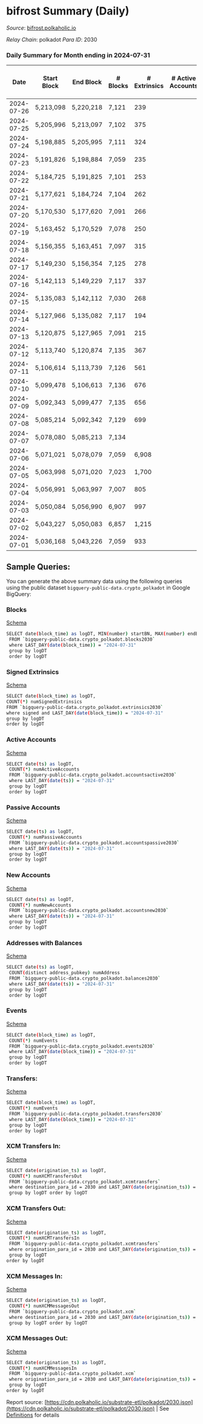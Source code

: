 # bifrost Summary (Daily)

_Source_: [bifrost.polkaholic.io](https://bifrost.polkaholic.io)

*Relay Chain*: polkadot
*Para ID*: 2030



### Daily Summary for Month ending in 2024-07-31


| Date    | Start Block | End Block | # Blocks | # Extrinsics | # Active Accounts | # Passive Accounts | # New Accounts | # Addresses | # Events  | # Transfers ($USD) | # XCM Transfers In ($USD) | # XCM Transfers Out ($USD) | # XCM In | # XCM Out | Issues |
|---------|-------------|-----------|----------|--------------|-------------------|--------------------|----------------|-------------|-----------|--------------------|---------------------------|----------------------------|----------|-----------|--------|
| 2024-07-26 | 5,213,098 | 5,220,218 | 7,121 | 239 |  |  |  | 39,345 | 17,659 | 388 ($3,376.77) |   |   |  |  |  |
| 2024-07-25 | 5,205,996 | 5,213,097 | 7,102 | 375 |  |  |  | 39,340 | 19,134 | 585 ($11,430.21) |   |   |  |  |  |
| 2024-07-24 | 5,198,885 | 5,205,995 | 7,111 | 324 |  |  |  | 39,325 | 19,086 | 593 ($4,560.05) |   |   |  |  |  |
| 2024-07-23 | 5,191,826 | 5,198,884 | 7,059 | 235 |  |  |  | 39,318 | 18,254 | 556 ($8,245.70) |   |   |  |  |  |
| 2024-07-22 | 5,184,725 | 5,191,825 | 7,101 | 253 |  |  |  | 39,308 | 17,900 | 488 ($1,249.75) |   |   |  |  |  |
| 2024-07-21 | 5,177,621 | 5,184,724 | 7,104 | 262 |  |  |  | 39,302 | 18,214 | 574 ($1,674.11) |   |   |  |  |  |
| 2024-07-20 | 5,170,530 | 5,177,620 | 7,091 | 266 |  |  |  | 39,292 | 17,929 | 469 ($713.61) |   |   |  |  |  |
| 2024-07-19 | 5,163,452 | 5,170,529 | 7,078 | 250 |  |  |  | 39,285 | 17,687 | 433 ($3,787.85) |   |   |  |  |  |
| 2024-07-18 | 5,156,355 | 5,163,451 | 7,097 | 315 |  |  |  | 39,278 | 19,056 | 615 ($3,816.92) |   |   |  |  |  |
| 2024-07-17 | 5,149,230 | 5,156,354 | 7,125 | 278 |  |  |  | 39,272 | 18,535 | 537 ($13,885.63) |   |   |  |  |  |
| 2024-07-16 | 5,142,113 | 5,149,229 | 7,117 | 337 |  |  |  | 39,267 | 19,405 | 656 ($4,843.34) |   |   |  |  |  |
| 2024-07-15 | 5,135,083 | 5,142,112 | 7,030 | 268 |  |  |  | 39,261 | 18,075 | 554 ($2,512.86) |   |   |  |  |  |
| 2024-07-14 | 5,127,966 | 5,135,082 | 7,117 | 194 |  |  |  | 39,255 | 17,341 | 371 ($248.68) |   |   |  |  |  |
| 2024-07-13 | 5,120,875 | 5,127,965 | 7,091 | 215 |  |  |  | 39,247 | 17,398 | 369 ($7,596.89) |   |   |  |  |  |
| 2024-07-12 | 5,113,740 | 5,120,874 | 7,135 | 367 |  |  |  | 39,242 | 18,834 | 539 ($1,342.26) |   |   |  |  |  |
| 2024-07-11 | 5,106,614 | 5,113,739 | 7,126 | 561 |  |  |  | 39,236 | 20,601 | 691 ($12,222.79) |   |   |  |  |  |
| 2024-07-10 | 5,099,478 | 5,106,613 | 7,136 | 676 |  |  |  | 39,229 | 20,862 | 552 ($3,365.88) |   |   |  |  |  |
| 2024-07-09 | 5,092,343 | 5,099,477 | 7,135 | 656 |  |  |  |  | 20,541 | 577 ($2,305.17) |   |   |  |  |  |
| 2024-07-08 | 5,085,214 | 5,092,342 | 7,129 | 699 |  |  |  |  | 21,106 | 642 ($4,132.39) |   |   |  |  |  |
| 2024-07-07 | 5,078,080 | 5,085,213 | 7,134 |  |  |  |  |  |  |   |   |   |  |  |  |
| 2024-07-06 | 5,071,021 | 5,078,079 | 7,059 | 6,908 |  |  |  |  | 270,204 | 7,233 ($23,709.46) |   |   |  |  |  |
| 2024-07-05 | 5,063,998 | 5,071,020 | 7,023 | 1,700 |  |  |  |  | 35,703 | 1,464 ($9,111.69) |   |   |  |  |  |
| 2024-07-04 | 5,056,991 | 5,063,997 | 7,007 | 805 |  |  |  |  | 22,323 | 652 ($4,231.72) |   |   |  |  |  |
| 2024-07-03 | 5,050,084 | 5,056,990 | 6,907 | 997 |  |  |  |  | 23,789 | 707 ($2,185.01) |   |   |  |  |  |
| 2024-07-02 | 5,043,227 | 5,050,083 | 6,857 | 1,215 |  |  |  |  | 26,140 | 878 ($2,744.77) |   |   |  |  |  |
| 2024-07-01 | 5,036,168 | 5,043,226 | 7,059 | 933 |  |  |  |  | 23,149 | 561 ($5,909.43) |   |   |  |  |  |

## Sample Queries:
You can generate the above summary data using the following queries using the public dataset `bigquery-public-data.crypto_polkadot` in Google BigQuery:


### Blocks 

[Schema](https://github.com/colorfulnotion/substrate-etl/blob/main/schema/blocks.json)

```bash
SELECT date(block_time) as logDT, MIN(number) startBN, MAX(number) endBN, COUNT(*) numBlocks 
 FROM `bigquery-public-data.crypto_polkadot.blocks2030`  
 where LAST_DAY(date(block_time)) = "2024-07-31" 
 group by logDT 
 order by logDT
```

### Signed Extrinsics 

[Schema](https://github.com/colorfulnotion/substrate-etl/blob/main/schema/extrinsics.json)

```bash
SELECT date(block_time) as logDT, 
COUNT(*) numSignedExtrinsics 
FROM `bigquery-public-data.crypto_polkadot.extrinsics2030`  
where signed and LAST_DAY(date(block_time)) = "2024-07-31" 
group by logDT 
order by logDT
```

### Active Accounts 

[Schema](https://github.com/colorfulnotion/substrate-etl/blob/main/schema/accountsactive.json)

```bash
SELECT date(ts) as logDT, 
 COUNT(*) numActiveAccounts 
 FROM `bigquery-public-data.crypto_polkadot.accountsactive2030` 
 where LAST_DAY(date(ts)) = "2024-07-31" 
 group by logDT 
 order by logDT
```

### Passive Accounts 

[Schema](https://github.com/colorfulnotion/substrate-etl/blob/main/schema/accountspassive.json)

```bash
SELECT date(ts) as logDT, 
 COUNT(*) numPassiveAccounts 
 FROM `bigquery-public-data.crypto_polkadot.accountspassive2030` 
 where LAST_DAY(date(ts)) = "2024-07-31" 
 group by logDT 
 order by logDT
```

### New Accounts 

[Schema](https://github.com/colorfulnotion/substrate-etl/blob/main/schema/accountsnew.json)

```bash
SELECT date(ts) as logDT, 
 COUNT(*) numNewAccounts 
 FROM `bigquery-public-data.crypto_polkadot.accountsnew2030` 
 where LAST_DAY(date(ts)) = "2024-07-31" 
 group by logDT
 order by logDT
```

### Addresses with Balances 

[Schema](https://github.com/colorfulnotion/substrate-etl/blob/main/schema/balances.json)

```bash
SELECT date(ts) as logDT,
 COUNT(distinct address_pubkey) numAddress 
 FROM `bigquery-public-data.crypto_polkadot.balances2030` 
 where LAST_DAY(date(ts)) = "2024-07-31" 
 group by logDT 
 order by logDT
```

### Events 

[Schema](https://github.com/colorfulnotion/substrate-etl/blob/main/schema/events.json)

```bash
SELECT date(block_time) as logDT, 
 COUNT(*) numEvents 
 FROM `bigquery-public-data.crypto_polkadot.events2030` 
 where LAST_DAY(date(block_time)) = "2024-07-31" 
 group by logDT 
 order by logDT
```

### Transfers:

[Schema](https://github.com/colorfulnotion/substrate-etl/blob/main/schema/transfers.json)

```bash
SELECT date(block_time) as logDT, 
 COUNT(*) numEvents 
 FROM `bigquery-public-data.crypto_polkadot.transfers2030` 
 where LAST_DAY(date(block_time)) = "2024-07-31" 
 group by logDT 
 order by logDT
```

### XCM Transfers In: 

[Schema](https://github.com/colorfulnotion/substrate-etl/blob/main/schema/xcmtransfers.json)

```bash
SELECT date(origination_ts) as logDT, 
 COUNT(*) numXCMTransfersOut 
 FROM `bigquery-public-data.crypto_polkadot.xcmtransfers` 
 where destination_para_id = 2030 and LAST_DAY(date(origination_ts)) = "2024-07-31" 
 group by logDT order by logDT
```

### XCM Transfers Out: 

[Schema](https://github.com/colorfulnotion/substrate-etl/blob/main/schema/xcmtransfers.json)

```bash
SELECT date(origination_ts) as logDT, 
 COUNT(*) numXCMTransfersIn 
 FROM `bigquery-public-data.crypto_polkadot.xcmtransfers` 
 where origination_para_id = 2030 and LAST_DAY(date(origination_ts)) = "2024-07-31" 
 group by logDT 
order by logDT
```

### XCM Messages In: 

[Schema](https://github.com/colorfulnotion/substrate-etl/blob/main/schema/xcm.json)

```bash
SELECT date(origination_ts) as logDT, 
 COUNT(*) numXCMMessagesOut 
 FROM `bigquery-public-data.crypto_polkadot.xcm` 
 where destination_para_id = 2030 and LAST_DAY(date(origination_ts)) = "2024-07-31" 
 group by logDT order by logDT
```

### XCM Messages Out: 

[Schema](https://github.com/colorfulnotion/substrate-etl/blob/main/schema/xcm.json)

```bash
SELECT date(origination_ts) as logDT, 
 COUNT(*) numXCMMessagesIn 
 FROM `bigquery-public-data.crypto_polkadot.xcm` 
 where origination_para_id = 2030 and LAST_DAY(date(origination_ts)) = "2024-07-31" 
 group by logDT 
order by logDT
```


Report source: [https://cdn.polkaholic.io/substrate-etl/polkadot/2030.json](https://cdn.polkaholic.io/substrate-etl/polkadot/2030.json) | See [Definitions](/DEFINITIONS.md) for details
